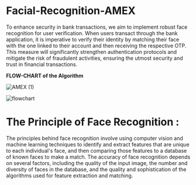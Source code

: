 # Facial-Recognition-AMEX

To enhance security in bank transactions, we aim to implement robust face recognition for user verification. When users transact through the bank application, it is imperative to verify their identity by matching their face with the one linked to their account and then receiving the respective OTP. This measure will significantly strengthen authentication protocols and mitigate the risk of fraudulent activities, ensuring the utmost security and trust in financial transactions.

**FLOW-CHART of the Algorithm**

![AMEX (1)](https://github.com/rubykar/Facial-Recognition-AMEX/assets/49357847/b7fbbf4f-6f08-4bbc-8fa2-c6284ab4dea8)

![flowchart](https://github.com/rubykar/Facial-Recognition-AMEX/assets/49357847/b27a90f5-004d-41f4-ab1b-fb2fddb4a0b1)

# The Principle of Face Recognition : 
The principles behind face recognition involve using computer vision and machine learning techniques to identify and extract features that are unique to each individual's face, and then comparing those features to a database of known faces to make a match. The accuracy of face recognition depends on several factors, including the quality of the input image, the number and diversity of faces in the database, and the quality and sophistication of the algorithms used for feature extraction and matching.
